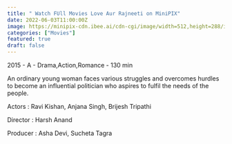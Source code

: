 ```yaml
---
title: " Watch FUll Movies Love Aur Rajneeti on MiniPIX"
date: 2022-06-03T11:00:00Z
image: https://minipix-cdn.ibee.ai/cdn-cgi/image/width=512,height=288/images/147da03c-da8e-411f-a18f-b17c1c78b77d.jpeg
categories: ["Movies"]
featured: true
draft: false
---
```


2015 - A - Drama,Action,Romance - 130 min

An ordinary young woman faces various struggles and overcomes hurdles to become an influential politician who aspires to fulfil the needs of the people.

Actors : Ravi Kishan, Anjana Singh, Brijesh Tripathi

Director : Harsh Anand

Producer : Asha Devi, Sucheta Tagra
